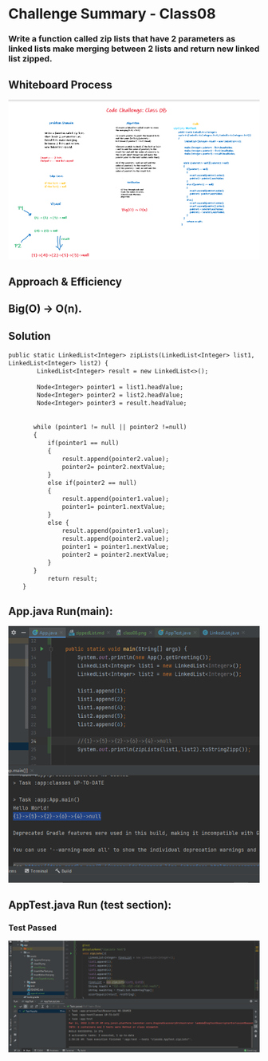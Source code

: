 # Challenge Summary - Class08
<!-- Description of the challenge -->
### Write a function called zip lists that have 2 parameters as linked lists make merging between 2 lists and return new linked list zipped.


## Whiteboard Process
<!-- Embedded whiteboard image -->
![](../assets/class08.png)

## Approach & Efficiency
<!-- What approach did you take? Why? What is the Big O space/time for this approach? -->
## Big(O) -> O(n).
## Solution
<!-- Show how to run your code, and examples of it in action -->
```mermaid
public static LinkedList<Integer> zipLists(LinkedList<Integer> list1, LinkedList<Integer> list2) {
        LinkedList<Integer> result = new LinkedList<>();

        Node<Integer> pointer1 = list1.headValue;
        Node<Integer> pointer2 = list2.headValue;
        Node<Integer> pointer3 = result.headValue;


       while (pointer1 != null || pointer2 !=null)
       {
           if(pointer1 == null)
           {
               result.append(pointer2.value);
               pointer2= pointer2.nextValue;
           }
           else if(pointer2 == null)
           {
               result.append(pointer1.value);
               pointer1= pointer1.nextValue;
           }
           else {
               result.append(pointer1.value);
               result.append(pointer2.value);
               pointer1 = pointer1.nextValue;
               pointer2 = pointer2.nextValue;
           }
       }
           return result;
    }

```

## App.java Run(main):
![](../assets/mainZippedList.png)


## AppTest.java Run (test section):
### Test Passed
![](../assets/AppTestZipLists.png)